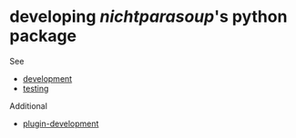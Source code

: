 # developing _nichtparasoup_'s python package

See
* [development](development.md)
* [testing](testing.md)

Additional
* [plugin-development](plugin-development/index.md)
